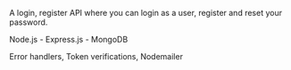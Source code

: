 A login, register API where you can login as a user, register and reset your password.

Node.js - Express.js - MongoDB

Error handlers,
Token verifications,
Nodemailer
